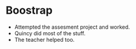 # Boostrap

- Attempted the assesment project and worked.
- Quincy did most of the stuff.
- The teacher helped too.